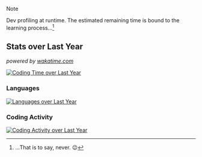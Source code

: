 > [!NOTE]
> Dev profiling at runtime. The estimated remaining time is bound to the learning process...[^1]

## Stats over Last Year
*powered by [wakatime.com](https://wakatime.com/)*

[![Coding Time over Last Year](https://wakatime.com/badge/user/9161d7c1-516d-4e94-8f1a-d4b677aeab7c.svg)](https://wakatime.com/@9161d7c1-516d-4e94-8f1a-d4b677aeab7c)

### Languages

[![Languages over Last Year](https://wakatime.com/share/@GrYllO/675f4877-3b8a-4ee7-a009-78caaea6bc51.svg)](https://wakatime.com/@9161d7c1-516d-4e94-8f1a-d4b677aeab7c)

### Coding Activity

[![Coding Activity over Last Year](https://wakatime.com/share/@GrYllO/c4788de6-1e79-46b1-9c91-7fbf7032dc5b.svg)](https://wakatime.com/@9161d7c1-516d-4e94-8f1a-d4b677aeab7c)

[^1]: ...That is to say, never. 😉

<!--
**GrYllO/GrYllO** is a ✨ _special_ ✨ repository because its `README.md` (this file) appears on your GitHub profile.

Here are some ideas to get you started:

- 🔭 I’m currently working on ...
- 🌱 I’m currently learning ...
- 👯 I’m looking to collaborate on ...
- 🤔 I’m looking for help with ...
- 💬 Ask me about ...
- 📫 How to reach me: ...
- 😄 Pronouns: ...
- ⚡ Fun fact: ...
-->
